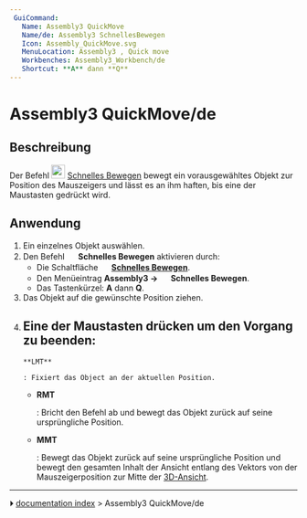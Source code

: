 ```yaml
---
 GuiCommand:
   Name: Assembly3 QuickMove
   Name/de: Assembly3 SchnellesBewegen
   Icon: Assembly_QuickMove.svg‎‎
   MenuLocation: Assembly3 , Quick move
   Workbenches: Assembly3_Workbench/de
   Shortcut: **A** dann **Q**
---
```


# Assembly3 QuickMove/de

## Beschreibung

Der Befehl <img alt="" src=images/Assembly_QuickMove.svg  style="width:24px;"> [Schnelles Bewegen](Assembly3_QuickMove/de.md) bewegt ein vorausgewähltes Objekt zur Position des Mauszeigers und lässt es an ihm haften, bis eine der Maustasten gedrückt wird.

## Anwendung

1.  Ein einzelnes Objekt auswählen.
2.  Den Befehl <img alt="" src=images/Assembly_QuickMove.svg  style="width:16px;"> **Schnelles Bewegen** aktivieren durch:
    -   Die Schaltfläche **<img src="images/Assembly_QuickMove.svg" width=16px> [Schnelles Bewegen](Assembly3_QuickMove/de.md)**.
    -   Den Menüeintrag **Assembly3 → <img src="images/Assembly_QuickMove.svg" width=16px> Schnelles Bewegen**.
    -   Das Tastenkürzel: **A** dann **Q**.
3.  Das Objekt auf die gewünschte Position ziehen.
4.  Eine der Maustasten drücken um den Vorgang zu beenden:
    -   
        **LMT**
        
        : Fixiert das Object an der aktuellen Position.

    -   
        **RMT**
        
        : Bricht den Befehl ab und bewegt das Objekt zurück auf seine ursprüngliche Position.

    -   
        **MMT**
        
        : Bewegt das Objekt zurück auf seine ursprüngliche Position und bewegt den gesamten Inhalt der Ansicht entlang des Vektors von der Mauszeigerposition zur Mitte der [3D-Ansicht](3D_view/de.md).



---
⏵ [documentation index](../README.md) > Assembly3 QuickMove/de
